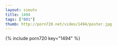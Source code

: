 ```yaml
--- 
layout: sieutv
title: 1494
tags: ["001"]
thumb: http://porn720.net/video/1494/poster.jpg
---
```

{% include porn720 key="1494" %} 
